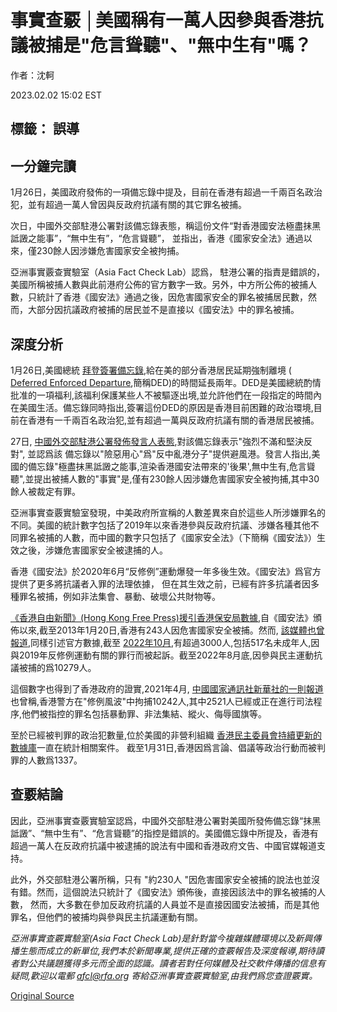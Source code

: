 # 事實查覈 │美國稱有一萬人因參與香港抗議被捕是"危言聳聽"、"無中生有"嗎？

作者：沈軻

2023.02.02 15:02 EST

## 標籤： 誤導

## 一分鐘完讀

1月26日，美國政府發佈的一項備忘錄中提及，目前在香港有超過一千兩百名政治犯，並有超過一萬人曾因與反政府抗議有關的其它罪名被捕。

次日，中國外交部駐港公署對該備忘錄表態，稱這份文件“對香港國安法極盡抹黑詆譭之能事”，“無中生有”，“危言聳聽”， 並指出，香港《國家安全法》通過以來，僅230餘人因涉嫌危害國家安全被拘捕。

亞洲事實覈查實驗室（Asia Fact Check Lab）認爲， 駐港公署的指責是錯誤的，美國所稱被捕人數與此前港府公佈的官方數字一致。另外，中方所公佈的被捕人數，只統計了香港《國安法》通過之後，因危害國家安全的罪名被捕居民數，然而，大部分因抗議政府被捕的居民並不是直接以《國安法》中的罪名被捕。

## 深度分析

1月26日,美國總統 [拜登簽署備忘錄](https://www.whitehouse.gov/briefing-room/presidential-actions/2023/01/26/memorandum-on-extending-and-expanding-eligibility-for-deferred-enforced-departure-for-certain-hong-kong-residents/),給在美的部分香港居民延期強制離境 ( [Deferred Enforced Departure](https://www.uscis.gov/humanitarian/deferred-enforced-departure),簡稱DED)的時間延長兩年。DED是美國總統酌情批准的一項福利,該福利保護某些人不被驅逐出境,並允許他們在一段指定的時間內在美國生活。備忘錄同時指出,簽署這份DED的原因是香港目前困難的政治環境,目前在香港有一千兩百名政治犯,並有超過一萬與反政府抗議有關的香港居民被捕。

27日, [中國外交部駐港公署發佈發言人表態](http://hk.ocmfa.gov.cn/gsbt/202301/t20230127_11014938.htm),對該備忘錄表示"強烈不滿和堅決反對", 並認爲該 備忘錄以"險惡用心"爲"反中亂港分子"提供避風港。發言人指出,美國的備忘錄"極盡抹黑詆譭之能事,渲染香港國安法帶來的'後果',無中生有,危言聳聽",並提出被捕人數的"事實"是,僅有230餘人因涉嫌危害國家安全被拘捕,其中30餘人被裁定有罪。

亞洲事實查覈實驗室發現，中美政府所宣稱的人數差異來自於這些人所涉嫌罪名的不同。美國的統計數字包括了2019年以來香港參與反政府抗議、涉嫌各種其他不同罪名被捕的人數，而中國的數字只包括了《國家安全法》（下簡稱《國安法》）生效之後，涉嫌危害國家安全被逮捕的人。

香港《國安法》於2020年6月“反修例”運動爆發一年多後生效。《國安法》爲官方提供了更多將抗議者入罪的法理依據， 但在其生效之前，已經有許多抗議者因多種罪名被捕，例如非法集會、暴動、破壞公共財物等。

[《香港自由新聞》(Hong Kong Free Press)援引香港保安局數據](https://hongkongfp.com/2023/01/28/explainer-hong-kongs-national-security-crackdown-month-31/),自《國安法》頒佈以來,截至2013年1月20日,香港有243人因危害國家安全被捕。然而, [該媒體也曾報道](https://hongkongfp.com/2022/10/27/almost-3000-people-including-517-minors-prosecuted-so-far-over-2019-hong-kong-protests/),同樣引述官方數據,截至 [2022年10月](https://hongkongfp.com/2022/10/27/almost-3000-people-including-517-minors-prosecuted-so-far-over-2019-hong-kong-protests/),有超過3000人,包括517名未成年人,因 與2019年反修例運動有關的罪行而被起訴。截至2022年8月底,因參與民主運動抗議被捕的爲10279人。

這個數字也得到了香港政府的證實,2021年4月, [中國國家通訊社新華社的一則報道](http://www.xinhuanet.com/2021-04/08/c_1127308867.htm)也曾稱,香港警方在"修例風波"中拘捕10242人,其中2521人已經或正在進行司法程序,他們被指控的罪名包括暴動罪、非法集結、縱火、侮辱國旗等。

至於已經被判罪的政治犯數量,位於美國的非營利組織 [香港民主委員會持續更新的數據庫](https://www.hkdc.us/hong-kong-political-prisoners)一直在統計相關案件。 截至1月31日,香港因爲言論、倡議等政治行動而被判罪的人數爲1337。

## 查覈結論

因此，亞洲事實查覈實驗室認爲，中國外交部駐港公署對美國所發佈備忘錄“抹黑詆譭”、“無中生有”、“危言聳聽”的指控是錯誤的。美國備忘錄中所提及，香港有超過一萬人在反政府抗議中被逮捕的說法有中國和香港政府文告、中國官媒報道支持。

此外，外交部駐港公署所稱，只有 "約230人 "因危害國家安全被捕的說法也並沒有錯。然而，這個說法只統計了《國安法》頒佈後，直接因該法中的罪名被捕的人數， 然而，大多數在參加反政府抗議的人員並不是直接因國安法被捕，而是其他罪名，但他們的被捕均與參與民主抗議運動有關。

*亞洲事實查覈實驗室(Asia Fact Check Lab)是針對當今複雜媒體環境以及新興傳播生態而成立的新單位,我們本於新聞專業,提供正確的查覈報告及深度報導,期待讀者對公共議題獲得多元而全面的認識。讀者若對任何媒體及社交軟件傳播的信息有疑問,歡迎以電郵*   [*afcl@rfa.org*](mailto:afcl@rfa.org)  *寄給亞洲事實查覈實驗室,由我們爲您查證覈實。*



[Original Source](https://www.rfa.org/mandarin/shishi-hecha/hc-02022023145713.html)